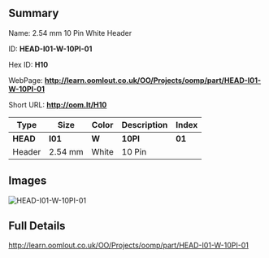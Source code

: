 

## Summary
 
Name:  2.54 mm 10 Pin White Header 

ID: __HEAD-I01-W-10PI-01__

Hex ID: __H10__

WebPage: __http://learn.oomlout.co.uk/OO/Projects/oomp/part/HEAD-I01-W-10PI-01__

Short URL: __http://oom.lt/H10__


| Type   | Size   | Color   | Description   | Index   |    
| ----- | ------   | ------   | -----   | ----   |    
| __HEAD__   					| __I01__   					| __W__    						| __10PI__    					| __01__ |    
| Header		| 2.54 mm	| White		| 10 Pin	| 	|

## Images
![HEAD-I01-W-10PI-01](http://oomlout.com/oomp-gen/parts/HEAD-I01-W-10PI-01/HEAD-I01-W-10PI-01_420.jpg)

## Full Details

 http://learn.oomlout.co.uk/OO/Projects/oomp/part/HEAD-I01-W-10PI-01

